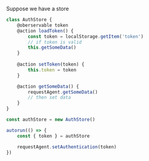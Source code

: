 Suppose we have a store

``` javascript
class AuthStore {
	@oberservable token
	@action loadToken() {
		const token = localStorage.getItem('token')
		// if token is valid
		this.getSomeData()
	}
	
	@action setToken(token) {
		this.token = token
	}

	@action getSomeData() {
		requestAgent.getSomeData()
		// then set data
	}
}

const authStore = new AuthStore()

autorun(() => {
	const { token } = authStore

	requestAgent.setAuthentication(token)
})
```
<!--stackedit_data:
eyJoaXN0b3J5IjpbOTMxODQ2MTYwXX0=
-->